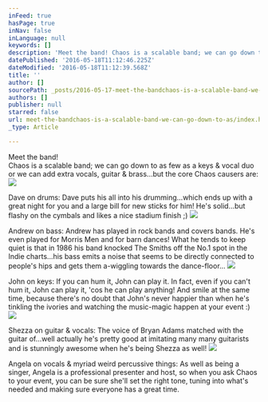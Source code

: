 ```yaml
---
inFeed: true
hasPage: true
inNav: false
inLanguage: null
keywords: []
description: 'Meet the band! Chaos is a scalable band; we can go down to as few as a keys & vocal duo or we can add extra vocals, guitar & brass...but the core Chaos causers are:'
datePublished: '2016-05-18T11:12:46.225Z'
dateModified: '2016-05-18T11:12:39.568Z'
title: ''
author: []
sourcePath: _posts/2016-05-17-meet-the-bandchaos-is-a-scalable-band-we-can-go-down-to-as.md
authors: []
publisher: null
starred: false
url: meet-the-bandchaos-is-a-scalable-band-we-can-go-down-to-as/index.html
_type: Article

---
```

Meet the band!  
Chaos is a scalable band; we can go down to as few as a keys & vocal duo or we can add extra vocals, guitar & brass...but the core Chaos causers are:
![](https://the-grid-user-content.s3-us-west-2.amazonaws.com/3fd1bf3b-3c7d-4028-b730-0adb2ac3e4bf.jpg)

Dave on drums: Dave puts his all into his drumming...which ends up with a great night for you and a large bill for new sticks for him! He's solid...but flashy on the cymbals and likes a nice stadium finish ;)
![](https://the-grid-user-content.s3-us-west-2.amazonaws.com/b58f168e-8287-49f3-a9be-728187daae8a.jpg)

Andrew on bass: Andrew has played in rock bands and covers bands. He's even played for Morris Men and for barn dances! What he tends to keep quiet is that in 1986 his band knocked The Smiths off the No.1 spot in the Indie charts...his bass emits a noise that seems to be directly connected to people's hips and gets them a-wiggling towards the dance-floor...
![](https://the-grid-user-content.s3-us-west-2.amazonaws.com/0dbe84b9-2b15-4f23-b316-54bc3428cb88.jpg)

John on keys: If you can hum it, John can play it. In fact, even if you can't hum it, John can play it, 'cos he can play anything! And smile at the same time, because there's no doubt that John's never happier than when he's tinkling the ivories and watching the music-magic happen at your event :)
![](https://the-grid-user-content.s3-us-west-2.amazonaws.com/65352af3-5e62-45c0-aec5-6f098b113057.jpg)

Shezza on guitar & vocals: The voice of Bryan Adams matched with the guitar of...well actually he's pretty good at imitating many many guitarists and is stunningly awesome when he's being Shezza as well!
![](https://the-grid-user-content.s3-us-west-2.amazonaws.com/88ca81d9-5702-4018-8afc-fbca858e8435.jpg)

Angela on vocals & myriad weird percussive things: As well as being a singer, Angela is a professional presenter and host, so when you ask Chaos to your event, you can be sure she'll set the right tone, tuning into what's needed and making sure everyone has a great time.